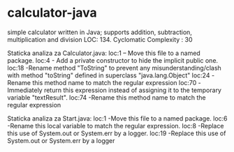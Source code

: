 # calculator-java
simple calculator written in Java; supports addition, subtraction, multiplication and division
LOC: 134.
Cyclomatic Complexity : 30

Staticka analiza za
Calculator.java:
loc:1 – Move this file to a named package.
loc:4 - Add a private constructor to hide the implicit public one.
loc:18 -Rename method "ToString" to prevent any misunderstanding/clash with method "toString" defined in superclass "java.lang.Object"
loc:24 -Rename this method name to match the regular expression
loc:70 -Immediately return this expression instead of assigning it to the temporary variable "textResult".
loc:74 -Rename this method name to match the regular expression

Staticka analiza za
Start.java:
loc:1 -Move this file to a named package.
loc:6 -Rename this local variable to match the regular expression.
loc:8 -Replace this use of System.out or System.err by a logger.
loc:19 -Replace this use of System.out or System.err by a logger
